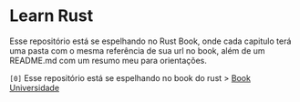 # Learn Rust

Esse repositório está se espelhando no Rust Book, onde cada capitulo terá uma pasta com o mesma referência de sua url no book, além de um README.md com um resumo meu para orientações.

`[0]` Esse repositório está se espelhando no book do rust > [Book Universidade](https://rust-book.cs.brown.edu/)
